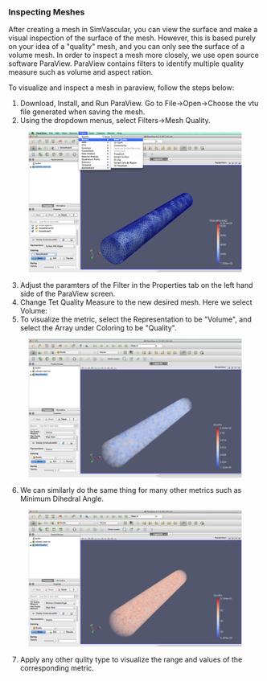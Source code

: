 ### Inspecting Meshes
After creating a mesh in SimVascular, you can view the surface and make a visual inspection of the surface of the mesh. However, this is based purely on your idea of a "quality" mesh, and you can only see the surface of a volume mesh. In order to inspect a mesh more closely, we use open source software ParaView. ParaView contains filters to identify multiple quality measure such as volume and aspect ration. 

To visualize and inspect a mesh in paraview, follow the steps below:

1. Download, Install, and Run ParaView. Go to File->Open->Choose the vtu file generated when saving the mesh.
2. Using the dropdown menus, select Filters->Mesh Quality. 

<figure>
  <img class="svImg svImgLg" src="documentation/meshing/img/Mesh_Filters.png"> 
  <figcaption class="svCaption" ></figcaption>
</figure>

3. Adjust the paramters of the Filter in the Properties tab on the left hand side of the ParaView screen.
4. Change Tet Quality Measure to the new desired mesh. Here we select Volume:
5. To visualize the metric, select the Representation to be "Volume", and select the Array under Coloring to be "Quality".

<figure>
  <img class="svImg svImgLg" src="documentation/meshing/img/Mesh_Volume_Quality.png"> 
  <figcaption class="svCaption" ></figcaption>
</figure>

6. We can similarly do the same thing for many other metrics such as Minimum Dihedral Angle.

<figure>
  <img class="svImg svImgLg" src="documentation/meshing/img/Mesh_Dihedral_Quality.png"> 
  <figcaption class="svCaption" ></figcaption>
</figure>

7. Apply any other qulity type to visualize the range and values of the corresponding metric. 

